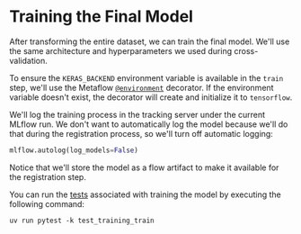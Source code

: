 # Training the Final Model

After transforming the entire dataset, we can train the final model. We'll use the same architecture and hyperparameters we used during cross-validation.

To ensure the `KERAS_BACKEND` environment variable is available in the `train` step, we'll use the Metaflow [`@environment`](.guide/introduction-to-metaflow/environment.md) decorator. If the environment variable doesn't exist, the decorator will create and initialize it to `tensorflow`.

We'll log the training process in the tracking server under the current MLflow run. We don't want to automatically log the model because we'll do that during the registration process, so we'll turn off automatic logging:

```python
mlflow.autolog(log_models=False)
```

Notice that we'll store the model as a flow artifact to make it available for the registration step.

You can run the [tests](tests/test_training_train.py) associated with training the model by executing the following command:

```shell
uv run pytest -k test_training_train
```
